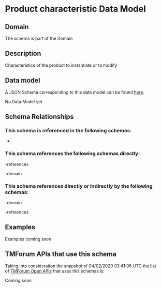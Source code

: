 # Product characteristic Data Model

## Domain

The  schema is part of the  Domain

## Description

Characteristics of the product to instantiate or to modify

## Data model

A JSON Schema corresponding to this data model can be found
[here](https://github.com/tmforum-rand/schemas/blob/candidates/Product/ProductCharacteristic.schema.json).

No Data Model yet

## Schema Relationships

### This schema is referenced in the following schemas:

-

### This schema references the following schemas directly:

-references

-domain

### This schema references directly or indirectly by the following schemas:

-domain

-references



## Examples

Examples coming soon

## TMForum APIs that use this schema

Taking into consideration the snapshot of 04/02/2020 03:41:06 UTC the list of [TMForum Open APIs](https://www.tmforum.org/open-apis/) that uses this schemas is:

Coming soon